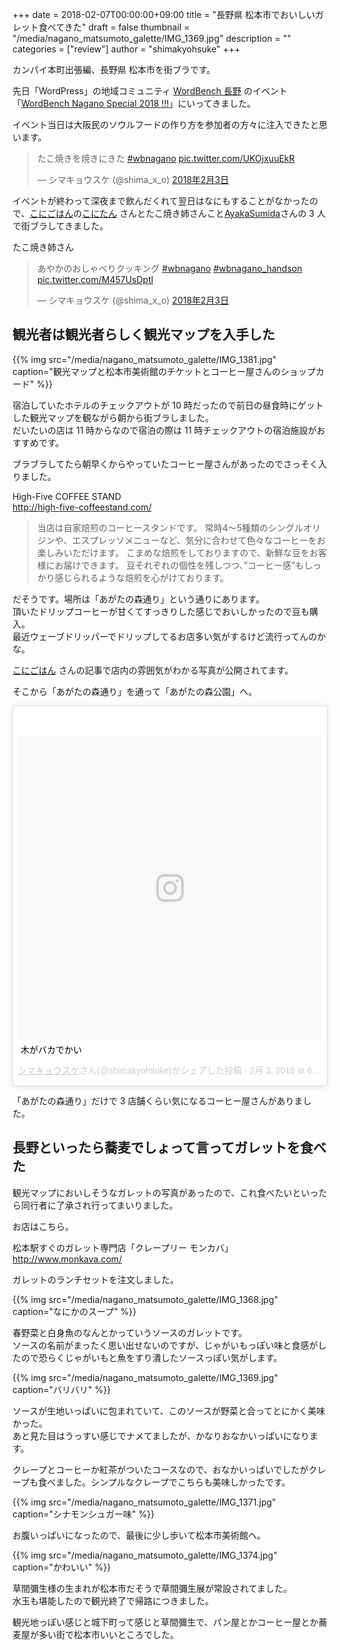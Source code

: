 +++
date = 2018-02-07T00:00:00+09:00
title = "長野県 松本市でおいしいガレット食べてきた"
draft = false
thumbnail = "/media/nagano_matsumoto_galette/IMG_1369.jpg"
description = ""
categories = ["review"]
author = "shimakyohsuke"
+++

カンパイ本町出張編、長野県 松本市を街ブラです。

<!--more-->

先日「WordPress」の地域コミュニティ [WordBench 長野](http://wordbench.org/groups/nagano/) のイベント「[WordBench Nagano Special 2018 !!!](https://wbnagano.connpass.com/event/73030/)」にいってきました。

イベント当日は大阪民のソウルフードの作り方を参加者の方々に注入できたと思います。

<blockquote class="twitter-tweet" data-lang="ja"><p lang="ja" dir="ltr">たこ焼きを焼きにきた <a href="https://twitter.com/hashtag/wbnagano?src=hash&amp;ref_src=twsrc%5Etfw">#wbnagano</a> <a href="https://t.co/UKOjxuuEkR">pic.twitter.com/UKOjxuuEkR</a></p>&mdash; シマキョウスケ (@shima_x_o) <a href="https://twitter.com/shima_x_o/status/959634761227513856?ref_src=twsrc%5Etfw">2018年2月3日</a></blockquote>

イベントが終わって深夜まで飲んだくれて翌日はなにもすることがなかったので、[こにごはん](https://gohan52.wordpress.com/)の[こにたん](https://twitter.com/skd_nw) さんとたこ焼き姉さんこと[AyakaSumida](https://twitter.com/spicagraph)さんの 3 人で街ブラしてきました。

たこ焼き姉さん

<blockquote class="twitter-tweet" data-lang="ja"><p lang="ja" dir="ltr">あやかのおしゃべりクッキング <a href="https://twitter.com/hashtag/wbnagano?src=hash&amp;ref_src=twsrc%5Etfw">#wbnagano</a> <a href="https://twitter.com/hashtag/wbnagano_handson?src=hash&amp;ref_src=twsrc%5Etfw">#wbnagano_handson</a> <a href="https://t.co/M457UsDptl">pic.twitter.com/M457UsDptl</a></p>&mdash; シマキョウスケ (@shima_x_o) <a href="https://twitter.com/shima_x_o/status/959659718120583168?ref_src=twsrc%5Etfw">2018年2月3日</a></blockquote>
<script async src="https://platform.twitter.com/widgets.js" charset="utf-8"></script>


## 観光者は観光者らしく観光マップを入手した

{{% img src="/media/nagano_matsumoto_galette/IMG_1381.jpg" caption="観光マップと松本市美術館のチケットとコーヒー屋さんのショップカード" %}}

宿泊していたホテルのチェックアウトが 10 時だったので前日の昼食時にゲットした観光マップを観ながら朝から街ブラしました。  
だいたいの店は 11 時からなので宿泊の際は 11 時チェックアウトの宿泊施設がおすすめです。

ブラブラしてたら朝早くからやっていたコーヒー屋さんがあったのでさっそく入りました。

High-Five COFFEE STAND  
<http://high-five-coffeestand.com/>

> 当店は自家焙煎のコーヒースタンドです。 常時4〜5種類のシングルオリジンや、エスプレッソメニューなど、気分に合わせて色々なコーヒーをお楽しみいただけます。 こまめな焙煎をしておりますので、新鮮な豆をお客様にお届けできます。 豆それぞれの個性を残しつつ、”コーヒー感”もしっかり感じられるような焙煎を心がけております。

だそうです。場所は「あがたの森通り」という通りにあります。  
頂いたドリップコーヒーが甘くてすっきりした感じでおいしかったので豆も購入。  
最近ウェーブドリッパーでドリップしてるお店多い気がするけど流行ってんのかな。

[こにごはん](https://gohan52.wordpress.com/2018/02/09/%E9%95%B7%E9%87%8E%E7%9C%8C%E6%9D%BE%E6%9C%AC%E5%B8%82%E3%81%A7%E3%82%B3%E3%83%BC%E3%83%92%E3%83%BC%E3%83%BB%E8%A1%97%E6%AD%A9%E3%81%8D%E3%83%BB%E3%82%B3%E3%83%BC%E3%83%92%E3%83%BC%E3%83%BB%E3%81%94/) さんの記事で店内の雰囲気がわかる写真が公開されてます。

そこから「あがたの森通り」を通って「あがたの森公園」へ。

<blockquote class="instagram-media" data-instgrm-captioned data-instgrm-permalink="https://www.instagram.com/p/BewitkmFUZv/" data-instgrm-version="8" style=" background:#FFF; border:0; border-radius:3px; box-shadow:0 0 1px 0 rgba(0,0,0,0.5),0 1px 10px 0 rgba(0,0,0,0.15); margin: 1px; max-width:658px; padding:0; width:99.375%; width:-webkit-calc(100% - 2px); width:calc(100% - 2px);"><div style="padding:8px;"> <div style=" background:#F8F8F8; line-height:0; margin-top:40px; padding:50.0% 0; text-align:center; width:100%;"> <div style=" background:url(data:image/png;base64,iVBORw0KGgoAAAANSUhEUgAAACwAAAAsCAMAAAApWqozAAAABGdBTUEAALGPC/xhBQAAAAFzUkdCAK7OHOkAAAAMUExURczMzPf399fX1+bm5mzY9AMAAADiSURBVDjLvZXbEsMgCES5/P8/t9FuRVCRmU73JWlzosgSIIZURCjo/ad+EQJJB4Hv8BFt+IDpQoCx1wjOSBFhh2XssxEIYn3ulI/6MNReE07UIWJEv8UEOWDS88LY97kqyTliJKKtuYBbruAyVh5wOHiXmpi5we58Ek028czwyuQdLKPG1Bkb4NnM+VeAnfHqn1k4+GPT6uGQcvu2h2OVuIf/gWUFyy8OWEpdyZSa3aVCqpVoVvzZZ2VTnn2wU8qzVjDDetO90GSy9mVLqtgYSy231MxrY6I2gGqjrTY0L8fxCxfCBbhWrsYYAAAAAElFTkSuQmCC); display:block; height:44px; margin:0 auto -44px; position:relative; top:-22px; width:44px;"></div></div> <p style=" margin:8px 0 0 0; padding:0 4px;"> <a href="https://www.instagram.com/p/BewitkmFUZv/" style=" color:#000; font-family:Arial,sans-serif; font-size:14px; font-style:normal; font-weight:normal; line-height:17px; text-decoration:none; word-wrap:break-word;" target="_blank">木がバカでかい</a></p> <p style=" color:#c9c8cd; font-family:Arial,sans-serif; font-size:14px; line-height:17px; margin-bottom:0; margin-top:8px; overflow:hidden; padding:8px 0 7px; text-align:center; text-overflow:ellipsis; white-space:nowrap;"><a href="https://www.instagram.com/shimakyohsuke/" style=" color:#c9c8cd; font-family:Arial,sans-serif; font-size:14px; font-style:normal; font-weight:normal; line-height:17px;" target="_blank"> シマキョウスケ</a>さん(@shimakyohsuke)がシェアした投稿 - <time style=" font-family:Arial,sans-serif; font-size:14px; line-height:17px;" datetime="2018-02-04T02:44:56+00:00"> 2月 3, 2018 at 6:44午後 PST</time></p></div></blockquote> <script async defer src="//platform.instagram.com/en_US/embeds.js"></script>

「あがたの森通り」だけで 3 店舗くらい気になるコーヒー屋さんがありました。

## 長野といったら蕎麦でしょって言ってガレットを食べた

観光マップにおいしそうなガレットの写真があったので、これ食べたいといったら同行者に了承され行ってまいりました。

お店はこちら。

松本駅すぐのガレット専門店「クレープリー モンカバ」  
<http://www.monkava.com/>

ガレットのランチセットを注文しました。

{{% img src="/media/nagano_matsumoto_galette/IMG_1368.jpg" caption="なにかのスープ" %}}

春野菜と白身魚のなんとかっていうソースのガレットです。  
ソースの名前がまったく思い出せないのですが、じゃがいもっぽい味と食感がしたので恐らくじゃがいもと魚をすり潰したソースっぽい気がします。

{{% img src="/media/nagano_matsumoto_galette/IMG_1369.jpg" caption="バリバリ" %}}

ソースが生地いっぱいに包まれていて、このソースが野菜と合ってとにかく美味かった。  
あと見た目はうっすい感じでナメてましたが、かなりおなかいっぱいになります。

クレープとコーヒーか紅茶がついたコースなので、おなかいっぱいでしたがクレープも食べました。シンプルなクレープでこちらも美味しかったです。

{{% img src="/media/nagano_matsumoto_galette/IMG_1371.jpg" caption="シナモンシュガー味" %}}

お腹いっぱいになったので、最後に少し歩いて松本市美術館へ。

{{% img src="/media/nagano_matsumoto_galette/IMG_1374.jpg" caption="かわいい" %}}

草間彌生様の生まれが松本市だそうで草間彌生展が常設されてました。  
水玉も堪能したので観光終了で帰路につきました。

観光地っぽい感じと城下町って感じと草間彌生で、パン屋とかコーヒー屋とか蕎麦屋が多い街で松本市いいところでした。
